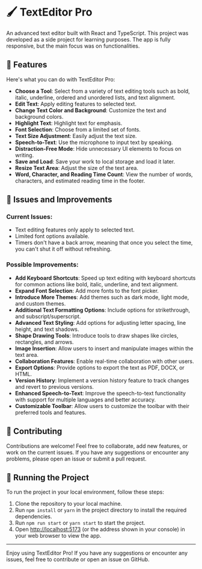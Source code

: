 # 🖌️ TextEditor Pro

An advanced text editor built with React and TypeScript. This project was developed as a side project for learning purposes. The app is fully responsive, but the main focus was on functionalities.

## 🦄 Features

Here's what you can do with TextEditor Pro:

- **Choose a Tool**: Select from a variety of text editing tools such as bold, italic, underline, ordered and unordered lists, and text alignment.
- **Edit Text**: Apply editing features to selected text.
- **Change Text Color and Background**: Customize the text and background colors.
- **Highlight Text**: Highlight text for emphasis.
- **Font Selection**: Choose from a limited set of fonts.
- **Text Size Adjustment**: Easily adjust the text size.
- **Speech-to-Text**: Use the microphone to input text by speaking.
- **Distraction-Free Mode**: Hide unnecessary UI elements to focus on writing.
- **Save and Load**: Save your work to local storage and load it later.
- **Resize Text Area**: Adjust the size of the text area.
- **Word, Character, and Reading Time Count**: View the number of words, characters, and estimated reading time in the footer.

## 🧩 Issues and Improvements

### Current Issues:

- Text editing features only apply to selected text.
- Limited font options available.
- Timers don't have a back arrow, meaning that once you select the time, you can't shut it off without refreshing.

### Possible Improvements:

- **Add Keyboard Shortcuts**: Speed up text editing with keyboard shortcuts for common actions like bold, italic, underline, and text alignment.
- **Expand Font Selection**: Add more fonts to the font picker.
- **Introduce More Themes**: Add themes such as dark mode, light mode, and custom themes.
- **Additional Text Formatting Options**: Include options for strikethrough, and subscript/superscript.
- **Advanced Text Styling**: Add options for adjusting letter spacing, line height, and text shadows.
- **Shape Drawing Tools**: Introduce tools to draw shapes like circles, rectangles, and arrows.
- **Image Insertion**: Allow users to insert and manipulate images within the text area.
- **Collaboration Features**: Enable real-time collaboration with other users.
- **Export Options**: Provide options to export the text as PDF, DOCX, or HTML.
- **Version History**: Implement a version history feature to track changes and revert to previous versions.
- **Enhanced Speech-to-Text**: Improve the speech-to-text functionality with support for multiple languages and better accuracy.
- **Customizable Toolbar**: Allow users to customize the toolbar with their preferred tools and features.

## 💬 Contributing

Contributions are welcome! Feel free to collaborate, add new features, or work on the current issues. If you have any suggestions or encounter any problems, please open an issue or submit a pull request.

## 🚦 Running the Project

To run the project in your local environment, follow these steps:

1. Clone the repository to your local machine.
2. Run `npm install` or `yarn` in the project directory to install the required dependencies.
3. Run `npm run start` or `yarn start` to start the project.
4. Open [http://localhost:5173](http://localhost:5173) (or the address shown in your console) in your web browser to view the app.

---

Enjoy using TextEditor Pro! If you have any suggestions or encounter any issues, feel free to contribute or open an issue on GitHub.
